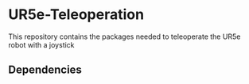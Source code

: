 # UR5e-Teleoperation

This repository contains the packages needed to teleoperate the UR5e robot with a joystick

## Dependencies

```bash
```